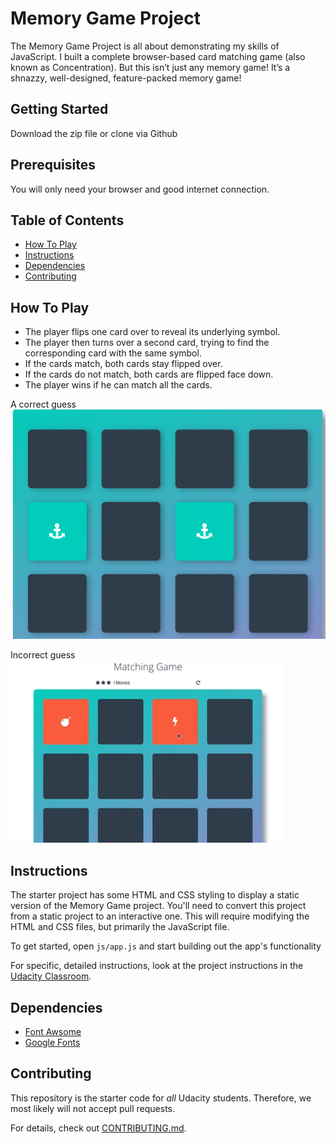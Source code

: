 # Memory Game Project
The Memory Game Project is all about demonstrating my skills of JavaScript. I built a complete browser-based card matching game (also known as Concentration). But this isn’t just any memory game! It’s a shnazzy, well-designed, feature-packed memory game!

## Getting Started
Download the zip file or clone via Github

## Prerequisites
You will only need your browser and good internet connection.

## Table of Contents

* [How To Play](#how_to_play)
* [Instructions](#instructions)
* [Dependencies](#dependencies)
* [Contributing](#contributing)

## How To Play
* The player flips one card over to reveal its underlying symbol.
* The player then turns over a second card, trying to find the corresponding card with the same symbol.
* If the cards match, both cards stay flipped over.
* If the cards do not match, both cards are flipped face down.
* The player wins if he can match all the cards.

A correct guess
![Screenshot](img/correct.png)

Incorrect guess
![Screenshot](img/incorrect.png)

## Instructions

The starter project has some HTML and CSS styling to display a static version of the Memory Game project. You'll need to convert this project from a static project to an interactive one. This will require modifying the HTML and CSS files, but primarily the JavaScript file.

To get started, open `js/app.js` and start building out the app's functionality

For specific, detailed instructions, look at the project instructions in the [Udacity Classroom](https://classroom.udacity.com/me).

## Dependencies

* [Font Awsome](https://maxcdn.bootstrapcdn.com/font-awesome/4.6.1/css/font-awesome.min.css)
* [Google Fonts](https://fonts.googleapis.com/css?family=Coda)

## Contributing

This repository is the starter code for _all_ Udacity students. Therefore, we most likely will not accept pull requests.

For details, check out [CONTRIBUTING.md](CONTRIBUTING.md).
